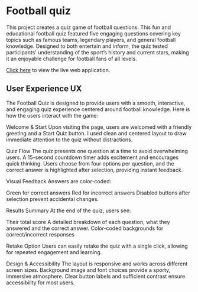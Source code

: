# Football quiz 
This project creates a quiz game of football questions. This fun and educational football quiz featured five engaging questions covering key topics such as famous teams, legendary players, and general football knowledge.
Designed to both entertain and inform, the quiz tested participants' understanding of the sport’s history and current stars, making it an enjoyable challenge for football fans of all levels.

[Click here](https://parre87.github.io/projekt2/) to view the live web application.

## User Experience UX

The Football Quiz is designed to provide users with a smooth, interactive, and engaging quiz experience centered around football knowledge. Here is how the users interact with the game:

Welcome & Start
Upon visiting the page, users are welcomed with a friendly greeting and a Start Quiz button.
I used clean and centered layout to draw immediate attention to the quiz without distractions.

Quiz Flow
The quiz presents one question at a time to avoid overwhelming users.
A 15-second countdown timer adds excitement and encourages quick thinking.
Users choose from four options per question, and the correct answer is highlighted after selection, providing instant feedback.

Visual Feedback
Answers are color-coded:

Green for correct answers
Red for incorrect answers
Disabled buttons after selection prevent accidental changes.

Results Summary
At the end of the quiz, users see:

Their total score
A detailed breakdown of each question, what they answered and the correct answer.
Color-coded backgrounds for correct/incorrect responses

Retake Option
Users can easily retake the quiz with a single click, allowing for repeated engagement and learning.

Design & Accessibility
The layout is responsive and works across different screen sizes.
Background image and font choices provide a sporty, immersive atmosphere.
Clear button labels and sufficient contrast ensure accessibility for most users.

